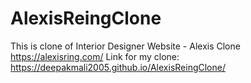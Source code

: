 # AlexisReingClone
This is clone of Interior Designer Website - Alexis Clone  https://alexisring.com/
Link for my clone: https://deepakmali2005.github.io/AlexisReingClone/
